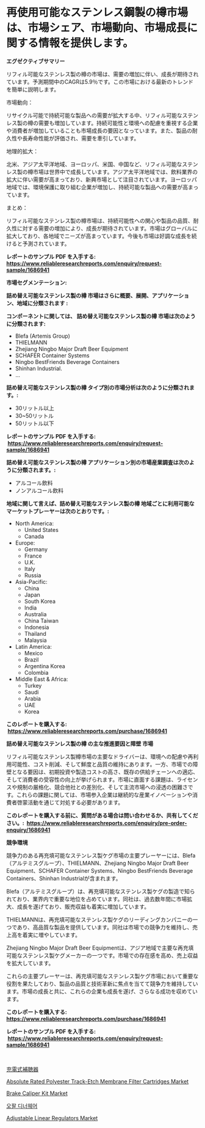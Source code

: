 <p><h1>再使用可能なステンレス鋼製の樽市場は、市場シェア、市場動向、市場成長に関する情報を提供します。</h1></p><p><strong>エグゼクティブサマリー</strong></p>
<p><p>リフィル可能なステンレス製の樽の市場は、需要の増加に伴い、成長が期待されています。予測期間中のCAGRは5.9％です。この市場における最新のトレンドを簡単に説明します。</p><p>市場動向：</p><p>リサイクル可能で持続可能な製品への需要が拡大する中、リフィル可能なステンレス製の樽の需要も増加しています。持続可能性と環境への配慮を重視する企業や消費者が増加していることも市場成長の要因となっています。また、製品の耐久性や長寿命性能が評価され、需要を牽引しています。</p><p>地理的拡大：</p><p>北米、アジア太平洋地域、ヨーロッパ、米国、中国など、リフィル可能なステンレス製の樽市場は世界中で成長しています。アジア太平洋地域では、飲料業界の拡大に伴い需要が高まっており、新興市場として注目されています。ヨーロッパ地域では、環境保護に取り組む企業が増加し、持続可能な製品への需要が高まっています。</p><p>まとめ：</p><p>リフィル可能なステンレス製の樽市場は、持続可能性への関心や製品の品質、耐久性に対する需要の増加により、成長が期待されています。市場はグローバルに拡大しており、各地域でニーズが高まっています。今後も市場は好調な成長を続けると予測されています。</p></p>
<p><strong>レポートのサンプル PDF を入手する: <a href="https://www.reliableresearchreports.com/enquiry/request-sample/1686941">https://www.reliableresearchreports.com/enquiry/request-sample/1686941</a></strong></p>
<p><strong>市場セグメンテーション:</strong></p>
<p><strong> 詰め替え可能なステンレス製の樽 市場はさらに概要、展開、アプリケーション、地域に分類されます :</strong></p>
<p><strong>コンポーネントに関しては、 詰め替え可能なステンレス製の樽 市場は次のように分類されます: &nbsp;</strong></p>
<p><ul><li>Blefa (Artemis Group)</li><li>THIELMANN</li><li>Zhejiang Ningbo Major Draft Beer Equipment</li><li>SCHAFER Container Systems</li><li>Ningbo BestFriends Beverage Containers</li><li>Shinhan Industrial.</li><li>...</li></ul></p>
<p><strong> 詰め替え可能なステンレス製の樽 タイプ別の市場分析は次のように分類されます。:</strong></p>
<p><ul><li>30リットル以上</li><li>30~50リットル</li><li>50リットル以下</li></ul></p>
<p><strong>レポートのサンプル PDF を入手する: &nbsp;<a href="https://www.reliableresearchreports.com/enquiry/request-sample/1686941">https://www.reliableresearchreports.com/enquiry/request-sample/1686941</a></strong></p>
<p><strong> 詰め替え可能なステンレス製の樽 アプリケーション別の市場産業調査は次のように分類されます。:</strong></p>
<p><ul><li>アルコール飲料</li><li>ノンアルコール飲料</li></ul></p>
<p><strong>地域に関して言えば、詰め替え可能なステンレス製の樽 地域ごとに利用可能なマーケットプレーヤーは次のとおりです。:</strong></p>
<p><ul>
    <li>
        North America:
        <ul>
            <li>United States</li>
            <li>Canada</li>
        </ul>
    </li>
    <li>
        Europe:
        <ul>
            <li>Germany</li>
            <li>France</li>
            <li>U.K.</li>
            <li>Italy</li>
            <li>Russia</li>
        </ul>
    </li>
    <li>
        Asia-Pacific:
        <ul>
            <li>China</li>
            <li>Japan</li>
            <li>South Korea</li>
            <li>India</li>
            <li>Australia</li>
            <li>China Taiwan</li>
            <li>Indonesia</li>
            <li>Thailand</li>
            <li>Malaysia</li>
        </ul>
    </li>
    <li>
        Latin America:
        <ul>
            <li>Mexico</li>
            <li>Brazil</li>
            <li>Argentina Korea</li>
            <li>Colombia</li>
        </ul>
    </li>
    <li>
        Middle East & Africa:
        <ul>
            <li>Turkey</li>
            <li>Saudi</li>
            <li>Arabia</li>
            <li>UAE</li>
            <li>Korea</li>
        </ul>
    </li>
    </ul></p>
<p><strong>このレポートを購入する: &nbsp;<a href="https://www.reliableresearchreports.com/purchase/1686941">https://www.reliableresearchreports.com/purchase/1686941</a></strong></p>
<p><strong>詰め替え可能なステンレス製の樽 の主な推進要因と障壁 市場</strong></p>
<p><p>リフィル可能なステンレス製樽市場の主要なドライバーは、環境への配慮や再利用可能性、コスト削減、そして鮮度と品質の維持にあります。一方、市場での障壁となる要因は、初期投資や製造コストの高さ、既存の供給チェーンへの適応、そして消費者の受容性の向上が挙げられます。市場に直面する課題は、ライセンスや規制の厳格化、競合他社との差別化、そして主流市場への浸透の困難さです。これらの課題に関しては、市場参入企業は継続的な産業イノベーションや消費者啓蒙活動を通じて対処する必要があります。</p></p>
<p><strong>このレポートを購入する前に、質問がある場合は問い合わせるか、共有してください。:&nbsp; <a href="https://www.reliableresearchreports.com/enquiry/pre-order-enquiry/1686941">https://www.reliableresearchreports.com/enquiry/pre-order-enquiry/1686941</a></strong></p>
<p><strong>競争環境</strong></p>
<p><p>競争力のある再充填可能なステンレス製ケグ市場の主要プレーヤーには、Blefa（アルテミスグループ）、THIELMANN、Zhejiang Ningbo Major Draft Beer Equipment、SCHAFER Container Systems、Ningbo BestFriends Beverage Containers、Shinhan Industrialが含まれます。</p><p>Blefa（アルテミスグループ）は、再充填可能なステンレス製ケグの製造で知られており、業界内で重要な地位を占めています。同社は、過去数年間に市場拡大、成長を遂げており、販売収益も着実に増加しています。</p><p>THIELMANNは、再充填可能なステンレス製ケグのリーディングカンパニーの一つであり、高品質な製品を提供しています。同社は市場での競争力を維持し、売上高を着実に増やしています。</p><p>Zhejiang Ningbo Major Draft Beer Equipmentは、アジア地域で主要な再充填可能なステンレス製ケグメーカーの一つです。市場での存在感を高め、売上収益を拡大しています。</p><p>これらの主要プレーヤーは、再充填可能なステンレス製ケグ市場において重要な役割を果たしており、製品の品質と技術革新に焦点を当てて競争力を維持しています。市場の成長と共に、これらの企業も成長を遂げ、さらなる成功を収めています。</p></p>
<p><strong>このレポートを購入する: &nbsp; <a href="https://www.reliableresearchreports.com/purchase/1686941">https://www.reliableresearchreports.com/purchase/1686941</a></strong></p>
<p><strong>レポートのサンプル PDF を入手する: &nbsp;<a href="https://www.reliableresearchreports.com/enquiry/request-sample/1686941">https://www.reliableresearchreports.com/enquiry/request-sample/1686941</a></strong><strong></strong></p>
<p>&nbsp;</p>
<p><p><a href="https://github.com/bevdtkn4419963/Market-Research-Report-List-1/blob/main/1520131187596.md">充電式補聴器</a></p><p><a href="https://three-jumbo-f6d.notion.site/Absolute-Rated-Polyester-Track-Etch-Membrane-Filter-Cartridges-Market-Offers-Provide-Insightful-Data-b593033e66494298be0e3a543e0fb859">Absolute Rated Polyester Track-Etch Membrane Filter Cartridges Market</a></p><p><a href="https://issuu.com/reportprime-2/docs/brake-caliper-kit-market-size-2030.pptx">Brake Caliper Kit Market</a></p><p><a href="https://github.com/jntpkh496620/Market-Research-Report-List-1/blob/main/3398961187530.md">오팔 디너웨어</a></p><p><a href="https://view.publitas.com/reportprime-1/adjustable-linear-regulators-market-size-reflecting-a-forecast-till-2031-market-by-type-by-application-and-by-geography/">Adjustable Linear Regulators Market</a></p></p>